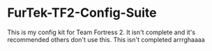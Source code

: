 # FurTek-TF2-Config-Suite
This is my config kit for Team Fortress 2. It isn't complete and it's recommended others don't use this.
This isn't completed arrrghaaaa
